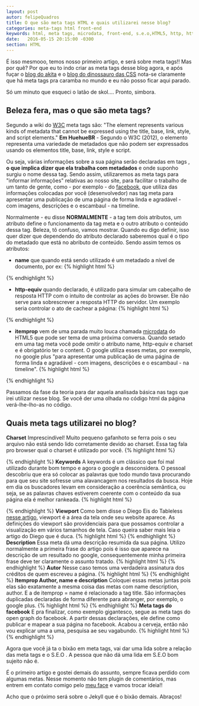 ```yaml
---
layout: post
autor: felipeQuadros
title: O que são meta tags HTML e quais utilizarei nesse blog?
categories: meta-tags html front-end
keywords: html, meta tags, microdata, front-end, s.e.o,HTML5, http, http-equiv, w3c
date:   2016-05-15 20:15:00 -0300
section: HTML
---
```


É isso mesmooo, temos nosso primeiro artigo, e será sobre meta tags!! Mas por quê? Por que eu to indo criar as meta tags desse blog agora, e após fuçar o [blog do akita](http://www.akitaonrails.com/) e o [blog do dinossauro das CSS](http://www.maujor.com) nota-se claramente que há meta tags pra caramba no mundo e eu não posso ficar aqui parado.

Só um minuto que esqueci o latão de skol.... Pronto, simbora.

## Beleza fera, mas o que são meta tags?
Segundo a wiki do [W3C](https://www.w3.org/wiki/HTML/Elements/meta) meta tags são:
"The <meta> element represents various kinds of metadata that cannot be expressed using the title, base, link, style, and script elements."
**Em HuehueBR** - Segundo o W3C (2012), o elemento <meta> representa uma variedade de metadados que não podem ser expressados usando os elementos title, base, link, style e script.

Ou seja, várias informações sobre a sua página serão declaradas em tags <meta>, **o que implica dizer que ela trabalha com metadados** e onde suponho surgiu o nome dessa tag.
Sendo assim, utilizaremos as meta tags para "informar informações" relativas ao nosso site, para facilitar o trabalho de um tanto de gente, como - por exemplo - do [facebook](https://www.facebook.com/felipepereira.quadrosmaia), que utiliza das informações colocadas por você (desenvolvedor) nas tag meta para apresentar uma publicação de uma página de forma linda e agradável - com imagens, descrições e o escambaul - na timeline.

Normalmente - eu disse **NORMALMENTE** - a tag <meta> tem dois atributos, um atributo define o funcionamento da tag meta e o outro atributo o conteúdo dessa tag. Beleza, tô confuso, vamos mostrar. Quando eu digo definir, isso quer dizer que dependendo do atributo declarado saberemos qual é o tipo do metadado que está no abributo de conteúdo. Sendo assim temos os atributos:

- **name** que quando está sendo utilizado é um metadado a nível de documento, por ex:
{% highlight html %}
<meta name="description" content="Meta tag que traz a descrição da sua página
e comumente utilizada pelo google para dar uma prévia sobre
as páginas no resultado da busca" />
<!-- Os S.E.O pira -->
{% endhighlight %}

- **http-equiv** quando declarado, é utilizado para simular um cabeçalho de resposta HTTP com o intuito de controlar as ações do browser. Ele não serve para sobrescrever a resposta HTTP do servidor. Um exemplo seria controlar o ato de cachear a página:
{% highlight html %}
<meta http-equiv="cache-control" content="no-cache" />
{% endhighlight %}

- **itemprop** vem de uma parada muito louca chamada [microdata](https://www.w3.org/TR/microdata/#content-models) do HTML5 que pode ser tema de uma próxima conversa. Quando setado em uma tag meta você pode omitir o atributo name, http-equiv e charset e é obrigatório ter o content. O google utiliza esses metas, por exemplo, no google plus "para apresentar uma publicação de uma página de forma linda e agradável - com imagens, descrições e o escambaul - na timeline".
{% highlight html %}
<meta itemprop="author" content="Perera">
<!-- Meu nome por que sou o autor dessa bagaça de artigo -->
{% endhighlight %}

Passamos da fase da teoria para dar aquela analisada básica nas tags que irei utilizar nesse blog. Se você der uma olhada no código html da página verá-lhe-lho-as no código.

## Quais meta tags utilizarei no blog?
**Charset**
Imprescindível! Muito pequeno gafanhoto se ferra pois o seu arquivo não está sendo lido corretamente devido ao charset. Essa tag fala pro browser qual o charset é utilizado por você.
{% highlight html %}
<meta charset="utf-8" />
<!-- Meu nome por que sou o autor dessa bagaça de artigo -->
{% endhighlight %}
**Keywords**
A keywords é um clássico que foi mal utilizado durante bom tempo e agora o google a desconsidera. O pessoal descobriu que era só colocar as palavras que todo mundo tava procurando para que seu site sofresse uma alavancagem nos resultados da busca. Hoje em dia os buscadores levam em consideração a coerência semântica, ou seja, se as palavras chaves estiverem coerente com o conteúdo da sua página ela é melhor rankeada.
{% highlight html %}
<meta name="keywords" content="html, meta tags, microdata, front-end, s.e.o,
HTML5, http, http-equiv, w3c">
<!-- Meu nome por que sou o autor dessa bagaça de artigo -->
{% endhighlight %}
**Viewport**
Como bem disse o Diego Eis do Tableless [nesse artigo](http://tableless.com.br/manipulando-metatag-viewport/), viewport é a área da tela onde seu website aparece. As definições do viewport são providenciais para que possamos controlar a visualização em vários tamanhos de tela. Caso queira saber mais leia o artigo do Diego que é duca.
{% highlight html %}
<meta name="viewport" content="width=device-width, initial-scale=1,
user-scalable=no">
{% endhighlight %}
**Description**
Essa meta dá uma descrição resumida da sua página. Utilizo normalmente a primeira frase do artigo pois é isso que aparece na descrição de um resultado no google, consequentemente minha primeira frase deve ter claramente o assunto tratado.
{% highlight html %}
<meta name="description" content="É isso mesmooo, temos nosso primeiro artigo,
e será sobre meta tags!! Mas por quê? Por que eu to indo criar as meta tags
desse blog agora, e após fuçar o blo..">
{% endhighlight %}
**Autor**
Nesse caso temos uma verdadeira assinatura dos créditos de quem escreveu a página.
{% highlight html %}
<meta name="author" content="Perera">
{% endhighlight %}
**Itemprop Author, name e description**
Coloquei essas metas juntas pois elas são exatamente a mesma coisa das metas com name description, author. E a de itemprop = name é relacionado a tag title. São informações duplicadas declaradas de forma diferente para abranger, por exemplo, o google plus.
{% highlight html %}
<meta itemprop="author" content="Perera">
<meta itemprop="name" content="O que são meta tags HTML e quais utilizarei
nesse blog?">
<meta itemprop="description" content="É isso mesmooo, temos nosso primeiro
artigo,e será sobre meta tags!! Mas por quê? Por que eu to indo criar as
meta tags desse blog agora,e após fuçar o blo..">
{% endhighlight %}
**Meta tags do facebook**
E pra finalizar, como exemplo gigantesco, segue as meta tags do open graph do facebook. A partir dessas declarações, ele define como publicar e mapear a sua página no facebook.
Acabou a cerveja, então não vou explicar uma a uma, pesquisa ae seu vagabundo.
{% highlight html %}
<meta property="fb:app_id" content="333451410072252" />
<meta property="og:locale" content="pt_BR" />
<meta property="og:type" content="article" />
<meta property="og:title" content="O que são meta tags HTML e quais utilizarei nesse blog?" />
<meta property="og:description" content="É isso mesmooo, temos nosso primeiro
artigo,e será sobre meta tags!! Mas por quê? Por que eu to indo criar as
meta tags desse blog agora,e após fuçar o blo.." />
<meta property="og:url" content="http://felipequadros.com/meta-tags/html/front-end/2016/05/15/meta-tags-do-blog/">
<meta property="og:site_name" content="Blog do Perera" />
<meta property="article:publisher" content="https://www.facebook.com/felipepereira.quadrosmaia" />
<meta property="article:author" content="https://www.facebook.com/felipepereira.quadrosmaia" />
<meta property="article:section" content="HTML" />
{% endhighlight %}

Agora que você já ta o bixão em meta tags, vai dar uma lida sobre a relação das meta tags e o S.E.O . A pessoa que não dá uma lida em S.E.O bom sujeito não é.

É o primeiro artigo e gostei demais do assunto, sempre ficava perdido com algumas metas. Nesse momento não tem plugin de comentários, mas entrem em contato comigo pelo [meu face](https://www.facebook.com/felipepereira.quadrosmaia) e vamos trocar ideia!!

Acho que o próximo será sobre o Jekyll que é o bixão demais. Abraços!
